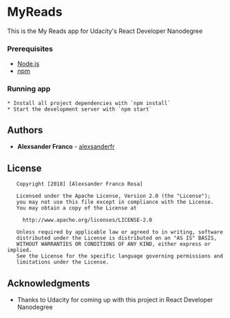 # MyReads
This is the My Reads app for Udacity's React Developer Nanodegree

### Prerequisites

* [Node.js](https://nodejs.org)
* [npm](https://www.npmjs.com/)

### Running app

```
* Install all project dependencies with `npm install`
* Start the development server with `npm start`
```

## Authors

* **Alexsander Franco** -  [alexsanderfr](https://github.com/alexsanderfr)

## License

```
   Copyright [2018] [Alexsander Franco Rosa]

   Licensed under the Apache License, Version 2.0 (the "License");
   you may not use this file except in compliance with the License.
   You may obtain a copy of the License at

     http://www.apache.org/licenses/LICENSE-2.0

   Unless required by applicable law or agreed to in writing, software
   distributed under the License is distributed on an "AS IS" BASIS,
   WITHOUT WARRANTIES OR CONDITIONS OF ANY KIND, either express or implied.
   See the License for the specific language governing permissions and
   limitations under the License.
```

## Acknowledgments

* Thanks to Udacity for coming up with this project in React Developer Nanodegree